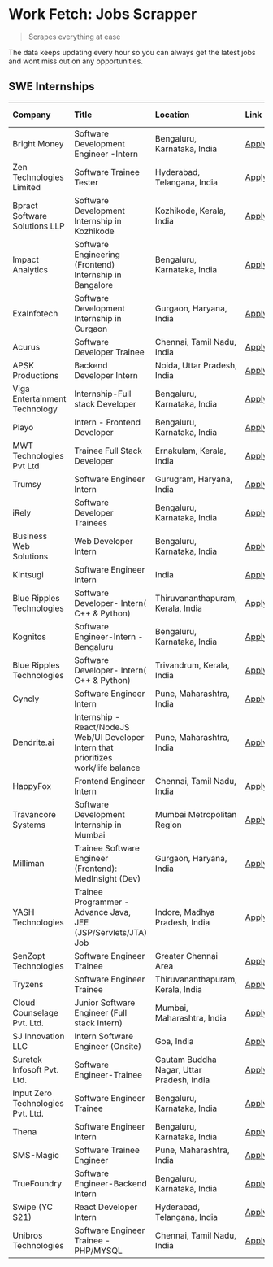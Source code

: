 # Work Fetch: Jobs Scrapper
> Scrapes everything at ease

The data keeps updating every hour so you can always get the latest jobs and wont miss out on any opportunities.

## SWE Internships
<!--START_SECTION:workfetch-->
| Company                           | Title                                                                                | Location                                  | Link                                                                                                                                                                                                                                                                                                | Date Posted   |
|:----------------------------------|:-------------------------------------------------------------------------------------|:------------------------------------------|:----------------------------------------------------------------------------------------------------------------------------------------------------------------------------------------------------------------------------------------------------------------------------------------------------|:--------------|
| Bright Money                      | Software Development Engineer -Intern                                                | Bengaluru, Karnataka, India               | [Apply](https://in.linkedin.com/jobs/view/software-development-engineer-intern-at-bright-money-3869744574?refId=sj59Dhg%2FSOHdDSNEV1MCjA%3D%3D&trackingId=oHbULiGONwICW4s8YQlBvQ%3D%3D&position=7&pageNum=0&trk=public_jobs_jserp-result_search-card)                                               | 2024-03-27    |
| Zen Technologies Limited          | Software Trainee Tester                                                              | Hyderabad, Telangana, India               | [Apply](https://in.linkedin.com/jobs/view/software-trainee-tester-at-zen-technologies-limited-3872036112?refId=sj59Dhg%2FSOHdDSNEV1MCjA%3D%3D&trackingId=0mmzCXSyAK00Qj3hsJsGsA%3D%3D&position=23&pageNum=0&trk=public_jobs_jserp-result_search-card)                                               | 2024-03-27    |
| Bpract Software Solutions LLP     | Software Development Internship in Kozhikode                                         | Kozhikode, Kerala, India                  | [Apply](https://in.linkedin.com/jobs/view/software-development-internship-in-kozhikode-at-bpract-software-solutions-llp-3874054300?refId=VDIthlAWqQIsKiqqC9bcCQ%3D%3D&trackingId=74wKBsUld6LKGaIoEWYM0w%3D%3D&position=5&pageNum=1&trk=public_jobs_jserp-result_search-card)                        | 2024-03-27    |
| Impact Analytics                  | Software Engineering (Frontend) Internship in Bangalore                              | Bengaluru, Karnataka, India               | [Apply](https://in.linkedin.com/jobs/view/software-engineering-frontend-internship-in-bangalore-at-impact-analytics-3872535077?refId=sj59Dhg%2FSOHdDSNEV1MCjA%3D%3D&trackingId=dZjNIzrg3guRqpyei%2FAfSw%3D%3D&position=5&pageNum=0&trk=public_jobs_jserp-result_search-card)                        | 2024-03-26    |
| ExaInfotech                       | Software Development Internship in Gurgaon                                           | Gurgaon, Haryana, India                   | [Apply](https://in.linkedin.com/jobs/view/software-development-internship-in-gurgaon-at-exainfotech-3872534185?refId=sj59Dhg%2FSOHdDSNEV1MCjA%3D%3D&trackingId=zenTvZjLzn5zv9lTVm0BAg%3D%3D&position=22&pageNum=0&trk=public_jobs_jserp-result_search-card)                                         | 2024-03-26    |
| Acurus                            | Software Developer Trainee                                                           | Chennai, Tamil Nadu, India                | [Apply](https://in.linkedin.com/jobs/view/software-developer-trainee-at-acurus-3871400616?refId=VDIthlAWqQIsKiqqC9bcCQ%3D%3D&trackingId=zMc2Fot3PLbhpX%2Bmn6fYAQ%3D%3D&position=7&pageNum=1&trk=public_jobs_jserp-result_search-card)                                                               | 2024-03-26    |
| APSK Productions                  | Backend Developer Intern                                                             | Noida, Uttar Pradesh, India               | [Apply](https://in.linkedin.com/jobs/view/backend-developer-intern-at-apsk-productions-3866977403?refId=VDIthlAWqQIsKiqqC9bcCQ%3D%3D&trackingId=610jZB2oR4UOCWXVHiLI0A%3D%3D&position=14&pageNum=1&trk=public_jobs_jserp-result_search-card)                                                        | 2024-03-25    |
| Viga Entertainment Technology     | Internship-Full stack Developer                                                      | Bengaluru, Karnataka, India               | [Apply](https://in.linkedin.com/jobs/view/internship-full-stack-developer-at-viga-entertainment-technology-3870669789?refId=VDIthlAWqQIsKiqqC9bcCQ%3D%3D&trackingId=L5svCVa6iuxDC1jMsnfOlA%3D%3D&position=20&pageNum=1&trk=public_jobs_jserp-result_search-card)                                    | 2024-03-25    |
| Playo                             | Intern - Frontend Developer                                                          | Bengaluru, Karnataka, India               | [Apply](https://in.linkedin.com/jobs/view/intern-frontend-developer-at-playo-3864131172?refId=sj59Dhg%2FSOHdDSNEV1MCjA%3D%3D&trackingId=DFV9XFBxJM%2BtOg%2Bxa4%2BBjg%3D%3D&position=10&pageNum=0&trk=public_jobs_jserp-result_search-card)                                                          | 2024-03-22    |
| MWT Technologies Pvt Ltd          | Trainee Full Stack Developer                                                         | Ernakulam, Kerala, India                  | [Apply](https://in.linkedin.com/jobs/view/trainee-full-stack-developer-at-mwt-technologies-pvt-ltd-3863344037?refId=sj59Dhg%2FSOHdDSNEV1MCjA%3D%3D&trackingId=YQLRmZs8u%2FhTV5bhVdrcFQ%3D%3D&position=12&pageNum=0&trk=public_jobs_jserp-result_search-card)                                        | 2024-03-20    |
| Trumsy                            | Software Engineer Intern                                                             | Gurugram, Haryana, India                  | [Apply](https://in.linkedin.com/jobs/view/software-engineer-intern-at-trumsy-3864795201?refId=VDIthlAWqQIsKiqqC9bcCQ%3D%3D&trackingId=kFGUap66NTSMgkmUFkigqQ%3D%3D&position=21&pageNum=1&trk=public_jobs_jserp-result_search-card)                                                                  | 2024-03-20    |
| iRely                             | Software Developer Trainees                                                          | Bengaluru, Karnataka, India               | [Apply](https://in.linkedin.com/jobs/view/software-developer-trainees-at-irely-3860566039?refId=sj59Dhg%2FSOHdDSNEV1MCjA%3D%3D&trackingId=KPvq1liVctZkq8oWkI1hvw%3D%3D&position=3&pageNum=0&trk=public_jobs_jserp-result_search-card)                                                               | 2024-03-18    |
| Business Web Solutions            | Web Developer Intern                                                                 | Bengaluru, Karnataka, India               | [Apply](https://in.linkedin.com/jobs/view/web-developer-intern-at-business-web-solutions-3860721170?refId=sj59Dhg%2FSOHdDSNEV1MCjA%3D%3D&trackingId=GV4q%2BqwcbXO%2BK9vFA2bAyg%3D%3D&position=21&pageNum=0&trk=public_jobs_jserp-result_search-card)                                                | 2024-03-17    |
| Kintsugi                          | Software Engineer Intern                                                             | India                                     | [Apply](https://in.linkedin.com/jobs/view/software-engineer-intern-at-kintsugi-3857074071?refId=VDIthlAWqQIsKiqqC9bcCQ%3D%3D&trackingId=jL3xN6qxEJykFMeB3R%2FJpA%3D%3D&position=16&pageNum=1&trk=public_jobs_jserp-result_search-card)                                                              | 2024-03-16    |
| Blue Ripples Technologies         | Software Developer- Intern( C++ & Python)                                            | Thiruvananthapuram, Kerala, India         | [Apply](https://in.linkedin.com/jobs/view/software-developer-intern-c%2B%2B-python-at-blue-ripples-technologies-3855594494?refId=sj59Dhg%2FSOHdDSNEV1MCjA%3D%3D&trackingId=ND0f6RYba3SuCu9PGU93bw%3D%3D&position=18&pageNum=0&trk=public_jobs_jserp-result_search-card)                             | 2024-03-14    |
| Kognitos                          | Software Engineer-Intern -Bengaluru                                                  | Bengaluru, Karnataka, India               | [Apply](https://in.linkedin.com/jobs/view/software-engineer-intern-bengaluru-at-kognitos-3855361239?refId=sj59Dhg%2FSOHdDSNEV1MCjA%3D%3D&trackingId=OF4l1uuGsmKMvnXFzrTk3A%3D%3D&position=8&pageNum=0&trk=public_jobs_jserp-result_search-card)                                                     | 2024-03-13    |
| Blue Ripples Technologies         | Software Developer- Intern( C++  & Python)                                           | Trivandrum, Kerala, India                 | [Apply](https://in.linkedin.com/jobs/view/software-developer-intern-c%2B%2B-python-at-blue-ripples-technologies-3856150730?refId=sj59Dhg%2FSOHdDSNEV1MCjA%3D%3D&trackingId=zh8%2BDallXd3JIp%2FRHM79YQ%3D%3D&position=19&pageNum=0&trk=public_jobs_jserp-result_search-card)                         | 2024-03-13    |
| Cyncly                            | Software Engineer Intern                                                             | Pune, Maharashtra, India                  | [Apply](https://in.linkedin.com/jobs/view/software-engineer-intern-at-cyncly-3853990178?refId=sj59Dhg%2FSOHdDSNEV1MCjA%3D%3D&trackingId=I8JM4PWEjNrl%2B1%2BEd1mebQ%3D%3D&position=25&pageNum=0&trk=public_jobs_jserp-result_search-card)                                                            | 2024-03-13    |
| Dendrite.ai                       | Internship - React/NodeJS Web/UI Developer Intern that prioritizes work/life balance | Pune, Maharashtra, India                  | [Apply](https://in.linkedin.com/jobs/view/internship-react-nodejs-web-ui-developer-intern-that-prioritizes-work-life-balance-at-dendrite-ai-3853583200?refId=VDIthlAWqQIsKiqqC9bcCQ%3D%3D&trackingId=ma58tk6o2vbBdd%2BSQQCbXQ%3D%3D&position=13&pageNum=1&trk=public_jobs_jserp-result_search-card) | 2024-03-12    |
| HappyFox                          | Frontend Engineer Intern                                                             | Chennai, Tamil Nadu, India                | [Apply](https://in.linkedin.com/jobs/view/frontend-engineer-intern-at-happyfox-3848357951?refId=VDIthlAWqQIsKiqqC9bcCQ%3D%3D&trackingId=YTI%2FqZPQMv88%2BewoeabptQ%3D%3D&position=23&pageNum=1&trk=public_jobs_jserp-result_search-card)                                                            | 2024-03-07    |
| Travancore Systems                | Software Development Internship in Mumbai                                            | Mumbai Metropolitan Region                | [Apply](https://in.linkedin.com/jobs/view/software-development-internship-in-mumbai-at-travancore-systems-3847706952?refId=VDIthlAWqQIsKiqqC9bcCQ%3D%3D&trackingId=jHnbDYp7hFJWLEJQIK8BLg%3D%3D&position=24&pageNum=1&trk=public_jobs_jserp-result_search-card)                                     | 2024-03-05    |
| Milliman                          | Trainee Software Engineer (Frontend): MedInsight (Dev)                               | Gurgaon, Haryana, India                   | [Apply](https://in.linkedin.com/jobs/view/trainee-software-engineer-frontend-medinsight-dev-at-milliman-3792874280?refId=sj59Dhg%2FSOHdDSNEV1MCjA%3D%3D&trackingId=37ZBFT%2BEjmrGypYdVONeSA%3D%3D&position=11&pageNum=0&trk=public_jobs_jserp-result_search-card)                                   | 2024-03-01    |
| YASH Technologies                 | Trainee Programmer - Advance Java, JEE (JSP/Servlets/JTA) Job                        | Indore, Madhya Pradesh, India             | [Apply](https://in.linkedin.com/jobs/view/trainee-programmer-advance-java-jee-jsp-servlets-jta-job-at-yash-technologies-3811759183?refId=VDIthlAWqQIsKiqqC9bcCQ%3D%3D&trackingId=WKkvTLN5%2BkHGa%2B3tQWGBIg%3D%3D&position=2&pageNum=1&trk=public_jobs_jserp-result_search-card)                    | 2024-02-13    |
| SenZopt Technologies              | Software Engineer Trainee                                                            | Greater Chennai Area                      | [Apply](https://in.linkedin.com/jobs/view/software-engineer-trainee-at-senzopt-technologies-3827688781?refId=VDIthlAWqQIsKiqqC9bcCQ%3D%3D&trackingId=pib38zoBGwHd3nhD%2FcXNVg%3D%3D&position=15&pageNum=1&trk=public_jobs_jserp-result_search-card)                                                 | 2024-02-12    |
| Tryzens                           | Software Engineer Trainee                                                            | Thiruvananthapuram, Kerala, India         | [Apply](https://in.linkedin.com/jobs/view/software-engineer-trainee-at-tryzens-3809363491?refId=VDIthlAWqQIsKiqqC9bcCQ%3D%3D&trackingId=GtoiYYGjI8VNBkpFZFUqEw%3D%3D&position=18&pageNum=1&trk=public_jobs_jserp-result_search-card)                                                                | 2024-01-18    |
| Cloud Counselage Pvt. Ltd.        | Junior Software Engineer (Full stack Intern)                                         | Mumbai, Maharashtra, India                | [Apply](https://in.linkedin.com/jobs/view/junior-software-engineer-full-stack-intern-at-cloud-counselage-pvt-ltd-3803132814?refId=VDIthlAWqQIsKiqqC9bcCQ%3D%3D&trackingId=osZRY8mtGLzBGrxUEXNGNA%3D%3D&position=8&pageNum=1&trk=public_jobs_jserp-result_search-card)                               | 2024-01-11    |
| SJ Innovation LLC                 | Intern Software Engineer (Onsite)                                                    | Goa, India                                | [Apply](https://in.linkedin.com/jobs/view/intern-software-engineer-onsite-at-sj-innovation-llc-3799959011?refId=VDIthlAWqQIsKiqqC9bcCQ%3D%3D&trackingId=O1D1r1AibvBCi1otCWqSkw%3D%3D&position=25&pageNum=1&trk=public_jobs_jserp-result_search-card)                                                | 2024-01-11    |
| Suretek Infosoft Pvt. Ltd.        | Software Engineer-Trainee                                                            | Gautam Buddha Nagar, Uttar Pradesh, India | [Apply](https://in.linkedin.com/jobs/view/software-engineer-trainee-at-suretek-infosoft-pvt-ltd-3800934643?refId=VDIthlAWqQIsKiqqC9bcCQ%3D%3D&trackingId=UMuyWFV3wxiup%2F71qg9IvA%3D%3D&position=3&pageNum=1&trk=public_jobs_jserp-result_search-card)                                              | 2024-01-09    |
| Input Zero Technologies Pvt. Ltd. | Software Engineer Trainee                                                            | Bengaluru, Karnataka, India               | [Apply](https://in.linkedin.com/jobs/view/software-engineer-trainee-at-input-zero-technologies-pvt-ltd-3800927643?refId=VDIthlAWqQIsKiqqC9bcCQ%3D%3D&trackingId=lE%2BeVGGIOs4KFRcBXZMPTg%3D%3D&position=10&pageNum=1&trk=public_jobs_jserp-result_search-card)                                      | 2024-01-09    |
| Thena                             | Software Engineer Intern                                                             | Bengaluru, Karnataka, India               | [Apply](https://in.linkedin.com/jobs/view/software-engineer-intern-at-thena-3778731751?refId=sj59Dhg%2FSOHdDSNEV1MCjA%3D%3D&trackingId=OpvfnKFMQ%2BWfqDtfg1dPPg%3D%3D&position=20&pageNum=0&trk=public_jobs_jserp-result_search-card)                                                               | 2023-12-05    |
| SMS-Magic                         | Software Trainee Engineer                                                            | Pune, Maharashtra, India                  | [Apply](https://in.linkedin.com/jobs/view/software-trainee-engineer-at-sms-magic-3761409781?refId=VDIthlAWqQIsKiqqC9bcCQ%3D%3D&trackingId=HggCl0pIet0Z%2FE5K5IKKSA%3D%3D&position=9&pageNum=1&trk=public_jobs_jserp-result_search-card)                                                             | 2023-11-16    |
| TrueFoundry                       | Software Engineer-Backend Intern                                                     | Bengaluru, Karnataka, India               | [Apply](https://in.linkedin.com/jobs/view/software-engineer-backend-intern-at-truefoundry-3779508170?refId=VDIthlAWqQIsKiqqC9bcCQ%3D%3D&trackingId=EFbJKmMXpTTIL6mfzH2tbg%3D%3D&position=11&pageNum=1&trk=public_jobs_jserp-result_search-card)                                                     | 2023-11-10    |
| Swipe (YC S21)                    | React Developer Intern                                                               | Hyderabad, Telangana, India               | [Apply](https://in.linkedin.com/jobs/view/react-developer-intern-at-swipe-yc-s21-3737600089?refId=sj59Dhg%2FSOHdDSNEV1MCjA%3D%3D&trackingId=SJ5SY2l0qhOshUJ3HvaPEg%3D%3D&position=24&pageNum=0&trk=public_jobs_jserp-result_search-card)                                                            | 2023-10-13    |
| Unibros Technologies              | Software Engineer Trainee - PHP/MYSQL                                                | Chennai, Tamil Nadu, India                | [Apply](https://in.linkedin.com/jobs/view/software-engineer-trainee-php-mysql-at-unibros-technologies-3656599241?refId=VDIthlAWqQIsKiqqC9bcCQ%3D%3D&trackingId=CPacJBt0Q82Fuxtl%2B8zSzg%3D%3D&position=19&pageNum=1&trk=public_jobs_jserp-result_search-card)                                       | 2023-06-12    |
<!--END_SECTION:workfetch-->
